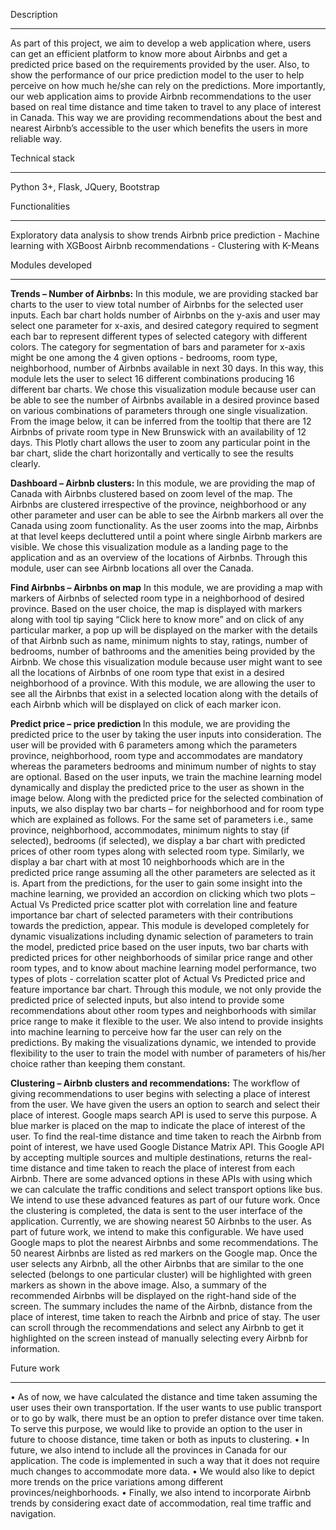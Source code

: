 Description
******************
As part of this project, we aim to develop a web application where, users can get an efficient platform to know more about Airbnbs and get a predicted price based on the requirements provided by the user. Also, to show the performance of our price prediction model to the user to help perceive on how much he/she can rely on the predictions. More importantly, our web application aims to provide Airbnb recommendations to the user based on real time distance and time taken to travel to any place of interest in Canada. This way we are providing recommendations about the best and nearest Airbnb’s accessible to the user which benefits the users in more reliable way.


Technical stack
******************
Python 3+, Flask, JQuery, Bootstrap


Functionalities
******************
Exploratory data analysis to show trends 
Airbnb price prediction - Machine learning with XGBoost
Airbnb recommendations - Clustering with K-Means


Modules developed
******************
<b> Trends – Number of Airbnbs:</b>
In this module, we are providing stacked bar charts to the user to view total number of Airbnbs for the selected user inputs. Each bar chart holds number of Airbnbs on the y-axis and user may select one parameter for x-axis, and desired category required to segment each bar to represent different types of selected category with different colors. The category for segmentation of bars and parameter for x-axis might be one among the 4 given options - bedrooms, room type, neighborhood, number of Airbnbs available in next 30 days. In this way, this module lets the user to select 16 different combinations producing 16 different bar charts. 
We chose this visualization module because user can be able to see the number of Airbnbs available in a desired province based on various combinations of parameters through one single visualization. From the image below, it can be inferred from the tooltip that there are 12 Airbnbs of private room type in New Brunswick with an availability of 12 days. This Plotly chart allows the user to zoom any particular point in the bar chart, slide the chart horizontally and vertically to see the results clearly.

<b> Dashboard – Airbnb clusters: </b>
In this module, we are providing the map of Canada with Airbnbs clustered based on zoom level of the map. The Airbnbs are clustered irrespective of the province, neighborhood or any other parameter and user can be able to see the Airbnb markers all over the Canada using zoom functionality. As the user zooms into the map, Airbnbs at that level keeps decluttered until a point where single Airbnb markers are visible. 
We chose this visualization module as a landing page to the application and as an overview of the locations of Airbnbs. Through this module, user can see Airbnb locations all over the Canada. 

<b>Find Airbnbs – Airbnbs on map</b>
In this module, we are providing a map with markers of Airbnbs of selected room type in a neighborhood of desired province. Based on the  user choice, the map is displayed with markers along with tool tip saying “Click here to know more” and on click of any particular marker, a pop up will be displayed on the marker with the details of that Airbnb such as name, minimum nights to stay, ratings, number of bedrooms, number of bathrooms and the amenities being provided by the Airbnb. 
We chose this visualization module because user might want to see all the locations of Airbnbs of one room type that exist in a desired neighborhood of a province. With this module, we are allowing the user to see all the Airbnbs that exist in a selected location along with the details of each Airbnb which will be displayed on click of each marker icon.

<b>Predict price – price prediction </b>
In this module, we are providing the predicted price to the user by taking the user inputs into consideration. The user will be provided with 6 parameters among which the parameters province, neighborhood, room type and accommodates are mandatory whereas the parameters bedrooms and minimum number of nights to stay are optional. Based on the user inputs, we train the machine learning model dynamically and display the predicted price to the user as shown in the image below. Along with the predicted price for the selected combination of inputs, we also display two bar charts – for neighborhood and for room type which are explained as follows. For the same set of parameters i.e., same province, neighborhood, accommodates, minimum nights to stay (if selected), bedrooms (if selected), we display a bar chart with predicted prices of other room types along with selected room type. Similarly, we display a bar chart with at most 10 neighborhoods which are in the predicted price range assuming all the other parameters are selected as it is. Apart from the predictions, for the user to gain some insight into the machine learning, we provided an accordion on clicking which two plots – Actual Vs Predicted price scatter plot with correlation line and feature importance bar chart of selected parameters with their contributions towards the prediction, appear. 
This module is developed completely for dynamic visualizations including dynamic selection of parameters to train the model, predicted price based on the user inputs, two bar charts with predicted prices for other neighborhoods of similar price range and other room types, and to know about machine learning model performance, two types of plots - correlation scatter plot of Actual Vs Predicted price and feature importance bar chart. Through this module, we not only provide the predicted price of selected inputs, but also intend to provide some recommendations about other room types and neighborhoods with similar price range to make it flexible to the user. We also intend to provide insights into machine learning to perceive how far the user can rely on the predictions. By making the visualizations dynamic, we intended to provide flexibility to the user to train the model with number of parameters of his/her choice rather than keeping them constant.

<b>Clustering – Airbnb clusters and recommendations:</b>
The workflow of giving recommendations to user begins with selecting a place of interest from the user. We have given the users an option to search and select their place of interest. Google maps search API is used to serve this purpose. A blue marker is placed on the map to indicate the place of interest of the user. To find the real-time distance and time taken to reach the Airbnb from point of interest, we have used Google Distance Matrix API. This Google API by accepting multiple sources and multiple destinations, returns the real-time distance and time taken to reach the place of interest from each Airbnb. There are some advanced options in these APIs with using which we can calculate the traffic conditions and select transport options like bus. We intend to use these advanced features as part of our future work.
Once the clustering is completed, the data is sent to the user interface of the application. Currently, we are showing nearest 50 Airbnbs to the user. As part of future work, we intend to make this configurable. We have used Google maps to plot the nearest Airbnbs and some recommendations. The 50 nearest Airbnbs are listed as red markers on the Google map. Once the user selects any Airbnb, all the other Airbnbs that are similar to the one selected (belongs to one particular cluster) will be highlighted with green markers as shown in the above image. Also, a summary of the recommended Airbnbs will be displayed on the right-hand side of the screen. The summary includes the name of the Airbnb, distance from the place of interest, time taken to reach the Airbnb and price of stay. The user can scroll through the recommendations and select any Airbnb to get it highlighted on the screen instead of manually selecting every Airbnb for information.

Future work
*************************
•	As of now, we have calculated the distance and time taken assuming the user uses their own transportation. If the user wants to use public transport or to go by walk, there must be an option to prefer distance over time taken. To serve this purpose, we would like to provide an option to the user in future to choose distance, time taken or both as inputs to clustering.
•	In future, we also intend to include all the provinces in Canada for our application. The code is implemented in such a way that it does not require much changes to accommodate more data. 
•	We would also like to depict more trends on the price variations among different provinces/neighborhoods. 
•	Finally, we also intend to incorporate Airbnb trends by considering exact date of accommodation, real time traffic and navigation.







